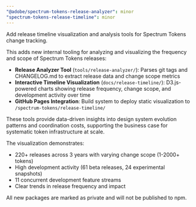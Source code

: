 ```yaml
---
"@adobe/spectrum-tokens-release-analyzer": minor
"spectrum-tokens-release-timeline": minor
---
```


Add release timeline visualization and analysis tools for Spectrum Tokens change tracking.

This adds new internal tooling for analyzing and visualizing the frequency and scope of Spectrum Tokens releases:

- **Release Analyzer Tool** (`tools/release-analyzer/`): Parses git tags and CHANGELOG.md to extract release data and change scope metrics
- **Interactive Timeline Visualization** (`docs/release-timeline/`): D3.js-powered charts showing release frequency, change scope, and development activity over time
- **GitHub Pages Integration**: Build system to deploy static visualization to `/spectrum-tokens/release-timeline/`

These tools provide data-driven insights into design system evolution patterns and coordination costs, supporting the business case for systematic token infrastructure at scale.

The visualization demonstrates:

- 220+ releases across 3 years with varying change scope (1-2000+ tokens)
- High development activity (61 beta releases, 24 experimental snapshots)
- 11 concurrent development feature streams
- Clear trends in release frequency and impact

All new packages are marked as private and will not be published to npm.

